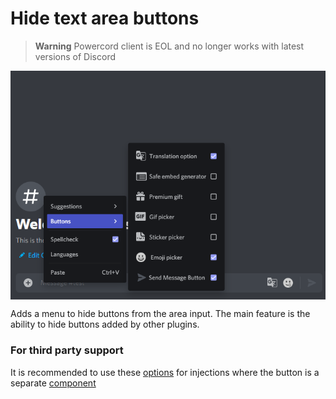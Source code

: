 # Hide text area buttons

> **Warning**
> Powercord client is EOL and no longer works with latest versions of Discord


<img src="preview/image0.png" width="700px" align="center" alt="Hide text area buttons Preview">

Adds a menu to hide buttons from the area input. The main feature is the ability to hide buttons added by other plugins.

### __For third party support__

It is recommended to use these [options](https://github.com/powerfart-plugins/translation-option/blob/2bdbb4ef83d800c3c53dba0517ad5487f2a3e73c/modules/Patcher.js#L130-L147) for injections where the button is a separate [component](https://github.com/powerfart-plugins/translation-option/blob/master/components/TranslationOptionButton.jsx)

